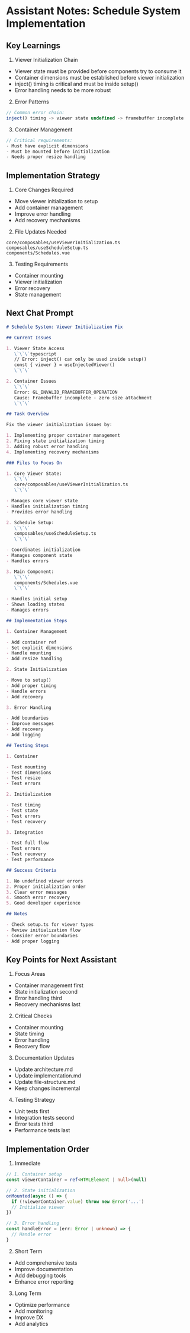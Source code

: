 # Assistant Notes: Schedule System Implementation

## Key Learnings

1. Viewer Initialization Chain

- Viewer state must be provided before components try to consume it
- Container dimensions must be established before viewer initialization
- inject() timing is critical and must be inside setup()
- Error handling needs to be more robust

2. Error Patterns

```typescript
// Common error chain:
inject() timing -> viewer state undefined -> framebuffer incomplete
```

3. Container Management

```typescript
// Critical requirements:
- Must have explicit dimensions
- Must be mounted before initialization
- Needs proper resize handling
```

## Implementation Strategy

1. Core Changes Required

- Move viewer initialization to setup
- Add container management
- Improve error handling
- Add recovery mechanisms

2. File Updates Needed

```
core/composables/useViewerInitialization.ts
composables/useScheduleSetup.ts
components/Schedules.vue
```

3. Testing Requirements

- Container mounting
- Viewer initialization
- Error recovery
- State management

## Next Chat Prompt

```markdown
# Schedule System: Viewer Initialization Fix

## Current Issues

1. Viewer State Access
   \`\`\`typescript
   // Error: inject() can only be used inside setup()
   const { viewer } = useInjectedViewer()
   \`\`\`

2. Container Issues
   \`\`\`
   Error: GL_INVALID_FRAMEBUFFER_OPERATION
   Cause: Framebuffer incomplete - zero size attachment
   \`\`\`

## Task Overview

Fix the viewer initialization issues by:

1. Implementing proper container management
2. Fixing state initialization timing
3. Adding robust error handling
4. Implementing recovery mechanisms

### Files to Focus On

1. Core Viewer State:
   \`\`\`
   core/composables/useViewerInitialization.ts
   \`\`\`

- Manages core viewer state
- Handles initialization timing
- Provides error handling

2. Schedule Setup:
   \`\`\`
   composables/useScheduleSetup.ts
   \`\`\`

- Coordinates initialization
- Manages component state
- Handles errors

3. Main Component:
   \`\`\`
   components/Schedules.vue
   \`\`\`

- Handles initial setup
- Shows loading states
- Manages errors

## Implementation Steps

1. Container Management

- Add container ref
- Set explicit dimensions
- Handle mounting
- Add resize handling

2. State Initialization

- Move to setup()
- Add proper timing
- Handle errors
- Add recovery

3. Error Handling

- Add boundaries
- Improve messages
- Add recovery
- Add logging

## Testing Steps

1. Container

- Test mounting
- Test dimensions
- Test resize
- Test errors

2. Initialization

- Test timing
- Test state
- Test errors
- Test recovery

3. Integration

- Test full flow
- Test errors
- Test recovery
- Test performance

## Success Criteria

1. No undefined viewer errors
2. Proper initialization order
3. Clear error messages
4. Smooth error recovery
5. Good developer experience

## Notes

- Check setup.ts for viewer types
- Review initialization flow
- Consider error boundaries
- Add proper logging
```

## Key Points for Next Assistant

1. Focus Areas

- Container management first
- State initialization second
- Error handling third
- Recovery mechanisms last

2. Critical Checks

- Container mounting
- State timing
- Error handling
- Recovery flow

3. Documentation Updates

- Update architecture.md
- Update implementation.md
- Update file-structure.md
- Keep changes incremental

4. Testing Strategy

- Unit tests first
- Integration tests second
- Error tests third
- Performance tests last

## Implementation Order

1. Immediate

```typescript
// 1. Container setup
const viewerContainer = ref<HTMLElement | null>(null)

// 2. State initialization
onMounted(async () => {
  if (!viewerContainer.value) throw new Error('...')
  // Initialize viewer
})

// 3. Error handling
const handleError = (err: Error | unknown) => {
  // Handle error
}
```

2. Short Term

- Add comprehensive tests
- Improve documentation
- Add debugging tools
- Enhance error reporting

3. Long Term

- Optimize performance
- Add monitoring
- Improve DX
- Add analytics
